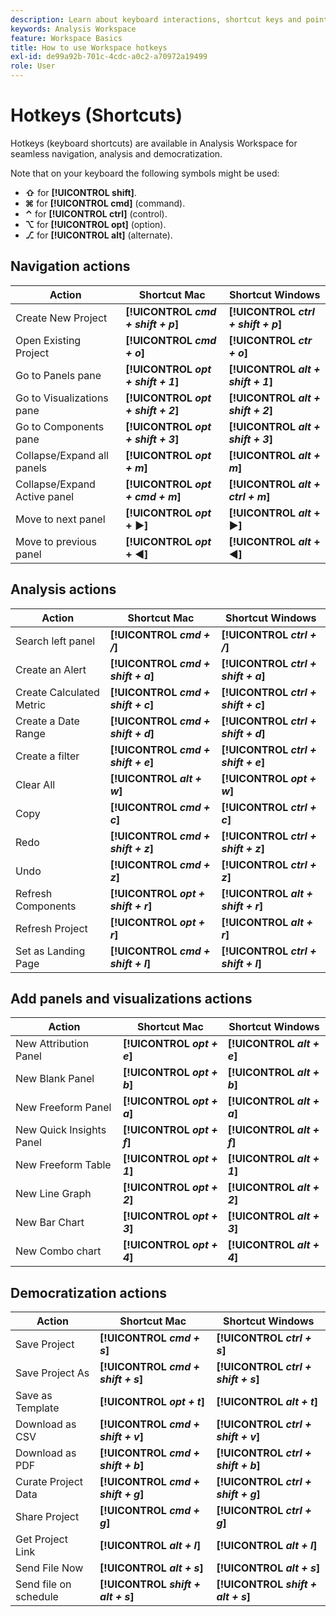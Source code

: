 ```yaml
---
description: Learn about keyboard interactions, shortcut keys and point-and-click behaviors available in Analysis Workspace.
keywords: Analysis Workspace
feature: Workspace Basics
title: How to use Workspace hotkeys
exl-id: de99a92b-701c-4cdc-a0c2-a70972a19499
role: User
---
```

# Hotkeys (Shortcuts)

Hotkeys (keyboard shortcuts) are available in Analysis Workspace for seamless navigation, analysis and democratization.

Note that on your keyboard the following symbols might be used:

- **⇧** for **[!UICONTROL **shift**]**.
- **⌘** for **[!UICONTROL **cmd**]** (command).
- **⌃** for **[!UICONTROL **ctrl**]** (control).
- **⌥** for **[!UICONTROL **opt**]** (option).
- **⎇** for **[!UICONTROL **alt**]** (alternate).

## Navigation actions

 |  Action  |  Shortcut Mac  |  Shortcut Windows  | 
 | --- | --- | --- | 
 | Create New Project | **[!UICONTROL *cmd + shift + p*]** |  **[!UICONTROL *ctrl + shift + p*]**  | 
 | Open Existing Project | **[!UICONTROL *cmd + o*]** |  **[!UICONTROL *ctr + o*]**  | 
 | Go to Panels pane | **[!UICONTROL *opt + shift + 1*]** |  **[!UICONTROL *alt + shift + 1*]**  | 
 | Go to Visualizations pane | **[!UICONTROL *opt + shift + 2*]**  | **[!UICONTROL *alt + shift + 2*]** |
 | Go to Components pane | **[!UICONTROL *opt + shift + 3*]** | **[!UICONTROL *alt + shift + 3*]**  | 
 | Collapse/Expand all panels | **[!UICONTROL *opt + m*]** | **[!UICONTROL *alt + m*]**  | 
 | Collapse/Expand Active panel | **[!UICONTROL *opt + cmd + m*]** | **[!UICONTROL *alt + ctrl + m*]**  | 
 | Move to next panel | **[!UICONTROL *opt* + ▶︎]** | **[!UICONTROL *alt* + ▶︎]**  | 
 | Move to previous panel | **[!UICONTROL *opt* + ◀︎]** | **[!UICONTROL *alt* + ◀︎]**  | 

## Analysis actions

 |  Action  |  Shortcut Mac  |  Shortcut Windows  | 
 | --- | --- | --- | 
 | Search left panel | **[!UICONTROL *cmd + /*]** | **[!UICONTROL *ctrl + /*]** | 
 | Create an Alert | **[!UICONTROL *cmd + shift + a*]** | **[!UICONTROL *ctrl + shift + a*]** | 
 | Create Calculated Metric | **[!UICONTROL *cmd + shift + c*]** | **[!UICONTROL *ctrl + shift + c*]**| 
 | Create a Date Range | **[!UICONTROL *cmd + shift + d*]** | **[!UICONTROL *ctrl + shift + d*]** | 
 | Create a filter  | **[!UICONTROL *cmd + shift + e*]** | **[!UICONTROL *ctrl + shift + e*]** | 
 | Clear All | **[!UICONTROL *alt + w*]** | **[!UICONTROL *opt + w*]** | 
 | Copy | **[!UICONTROL *cmd + c*]** | **[!UICONTROL *ctrl + c*]** | 
 | Redo | **[!UICONTROL *cmd + shift + z*]** | **[!UICONTROL *ctrl + shift + z*]** | 
 | Undo | **[!UICONTROL *cmd + z*]** | **[!UICONTROL *ctrl + z*]** | 
 | Refresh Components | **[!UICONTROL *opt + shift + r*]** | **[!UICONTROL *alt + shift + r*]** | 
 | Refresh Project | **[!UICONTROL *opt + r*]** | **[!UICONTROL *alt + r*]** | 
 | Set as Landing Page | **[!UICONTROL *cmd + shift + l*]** | **[!UICONTROL *ctrl + shift + l*]** | 

## Add panels and visualizations actions

 |  Action  |  Shortcut Mac  |  Shortcut Windows  | 
 | --- | --- | --- | 
 | New Attribution Panel | **[!UICONTROL *opt + e*]** | **[!UICONTROL *alt + e*]** | 
 | New Blank Panel | **[!UICONTROL *opt + b*]** | **[!UICONTROL *alt + b*]** | 
 | New Freeform Panel | **[!UICONTROL *opt + a*]** | **[!UICONTROL *alt + a*]** | 
 | New Quick Insights Panel | **[!UICONTROL *opt + f*]** | **[!UICONTROL *alt + f*]** | 
 | New Freeform Table | **[!UICONTROL *opt + 1*]** | **[!UICONTROL *alt + 1*]** | 
 | New Line Graph | **[!UICONTROL *opt + 2*]** | **[!UICONTROL *alt + 2*]** | 
 | New Bar Chart | **[!UICONTROL *opt + 3*]** | **[!UICONTROL *alt + 3*]** | 
 | New Combo chart | **[!UICONTROL *opt + 4*]** |  **[!UICONTROL *alt + 4*]** | 

## Democratization actions

 |  Action  |  Shortcut Mac  |  Shortcut Windows  | 
 | --- | --- | --- | 
 | Save Project | **[!UICONTROL *cmd + s*]** | **[!UICONTROL *ctrl + s*]** | 
 | Save Project As | **[!UICONTROL *cmd + shift + s*]** | **[!UICONTROL *ctrl + shift + s*]** | 
 | Save as Template | **[!UICONTROL *opt + t*]** | **[!UICONTROL *alt + t*]** | 
 | Download as CSV | **[!UICONTROL *cmd + shift + v*]** | **[!UICONTROL *ctrl + shift + v*]** | 
 | Download as PDF | **[!UICONTROL *cmd + shift + b*]** | **[!UICONTROL *ctrl + shift + b*]** | 
 | Curate Project Data | **[!UICONTROL *cmd + shift + g*]** | **[!UICONTROL *ctrl + shift + g*]** | 
 | Share Project | **[!UICONTROL *cmd + g*]** | **[!UICONTROL *ctrl + g*]** | 
 | Get Project Link | **[!UICONTROL *alt + l*]** | **[!UICONTROL *alt + l*]** | 
 | Send File Now | **[!UICONTROL *alt + s*]** | **[!UICONTROL *alt + s*]** | 
 | Send file on schedule | **[!UICONTROL *shift + alt + s*]** | **[!UICONTROL *shift + alt + s*]** | 
